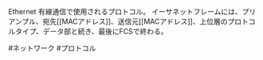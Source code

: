 Ethernet
有線通信で使用されるプロトコル。
イーサネットフレームには、プリアンプル、宛先[[MACアドレス]]、送信元[[MACアドレス]]、上位層のプロトコルタイプ、データ部と続き、最後にFCSで終わる。


#ネットワーク #プロトコル